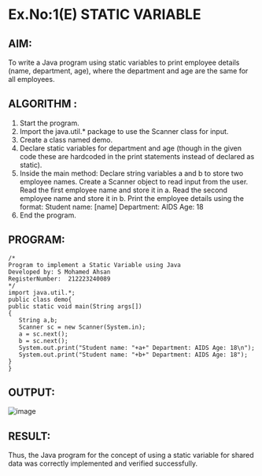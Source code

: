 # Ex.No:1(E)  STATIC VARIABLE

## AIM:
To write a Java program using static variables to print employee details (name, department, age), where the department and age are the same for all employees.

## ALGORITHM :
1.	Start the program.
2.	Import the java.util.* package to use the Scanner class for input.
3. Create a class named demo.
4.	Declare static variables for department and age (though in the given code these are hardcoded in the print statements instead of declared as static).
5.	Inside the main method:
   Declare string variables a and b to store two employee names.
  	Create a Scanner object to read input from the user.
  	Read the first employee name and store it in a.
  	Read the second employee name and store it in b.
  	Print the employee details using the format:
  	Student name: [name] Department: AIDS Age: 18
6. End the program.

## PROGRAM:
 ```
/*
Program to implement a Static Variable using Java
Developed by: S Mohamed Ahsan
RegisterNumber:  212223240089
*/
import java.util.*;
public class demo{
public static void main(String args[])
{
    String a,b;
    Scanner sc = new Scanner(System.in);
    a = sc.next();
    b = sc.next();
    System.out.print("Student name: "+a+" Department: AIDS Age: 18\n");
    System.out.print("Student name: "+b+" Department: AIDS Age: 18");
}
}
```

## OUTPUT:
![image](https://github.com/user-attachments/assets/9bc2cc58-2002-471d-9e9c-017d21c38f6e)

## RESULT:
Thus, the Java program for the concept of using a static variable for shared data was correctly implemented and verified successfully. 

